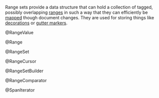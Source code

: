Range sets provide a data structure that can hold a collection of
tagged, possibly overlapping [ranges](#rangeset.Range) in such a way
that they can efficiently be [mapped](#rangeset.RangeSet.map) though
document changes. They are used for storing things like
[decorations](#view.Decoration) or [gutter
markers](#gutter.GutterMarker.at).

@RangeValue

@Range

@RangeSet

@RangeCursor

@RangeSetBuilder

@RangeComparator

@SpanIterator
